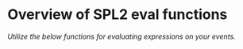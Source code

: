 # Overview of SPL2 eval functions

_Utilize the below functions for evaluating expressions on your events._